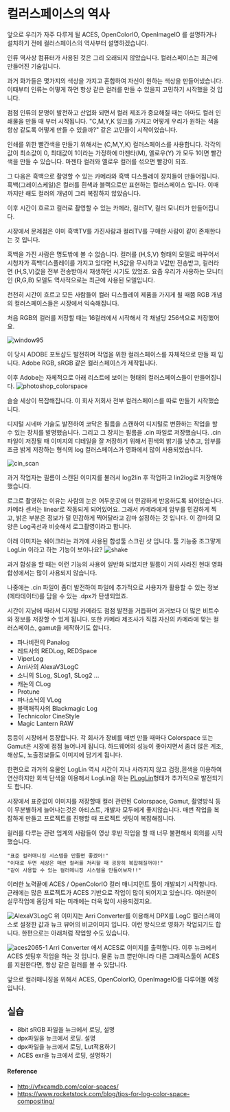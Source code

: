 # 컬러스페이스의 역사

앞으로 우리가 자주 다루게 될 ACES, OpenColorIO, OpenImageIO 를 설명하거나 설치하기 전에 컬러스페이스의 역사부터 설명하겠습니다.

인류 역사상 컴퓨터가 사용된 것은 그리 오래되지 않았습니다.
컬러스페이스는 최근에 만들어진 기술입니다.

과거 화가들은 몇가지의 색상을 가지고 혼합하여 자신이 원하는 색상을 만들어냈습니다.
이때부터 인류는 어떻게 하면 항상 같은 컬러를 만들 수 있을지 고민하기 시작했을 것 입니다.

점점 인류의 문명이 발전하고 산업화 되면서 컬러 제조가 중요해질 때는 아마도 컬러 인쇄물을 만들 때 부터 시작됩니다.
"C,M,Y,K 잉크를 가지고 어떻게 우리가 원하는 색을 항상 같도록 어떻게 만들 수 있을까?" 같은 고민들이 시작이었습니다.

인쇄를 위한 빨간색을 만들기 위해서는 (C,M,Y,K) 컬러스페이스를 사용합니다.
각각의 값이 최소값이 0, 최대값이 1이라는 가정하에 마젠타(M), 옐로우(Y) 가 모두 1이면 빨간색을 만들 수 있습니다.
마젠타 컬러와 옐로우 컬러를 섞으면 빨강이 되죠.

그 다음은 흑백으로 촬영할 수 있는 카메라와 흑백 디스플레이 장치들이 만들어집니다.
흑백(그레이스케일)은 컬러를 흰색과 블랙으로만 표현하는 컬러스페이스 입니다.
이때까지만 해도 컬러의 개념이 그리 복잡하지 않았습니다.

이후 시간이 흐르고 컬러로 촬영할 수 있는 카메라, 컬러TV, 컬러 모니터가 만들어집니다.

시장에서 문제점은 이미 흑백TV를 가진사람과 컬러TV를 구매한 사람이 같이 존재한다는 것 입니다.

흑백을 가진 사람은 명도밖에 볼 수 없습니다.
컬러를 (H,S,V) 형태의 모델로 바꾸어서 시청자가 흑백디스플레이를 가지고 있다면 H,S값을 무시하고 V값만 전송받고, 컬러라면 (H,S,V)값을 전부 전송받아서 재생하던 시기도 있었죠.
요즘 우리가 사용하는 모니터인 (R,G,B) 모델도 역사적으로는 최근에 사용된 모델입니다.

천천히 시간이 흐르고 모든 사람들이 컬러 디스플레이 제품을 가지게 될 때쯤 RGB 개념의 컬러스페이스들은 시장에서 익숙해집니다.

처음 RGB의 컬러를 저장할 때는 16컬러에서 시작해서 각 채널당 256색으로 저장했어요.

![window95](http://www.pano1544.com/thumbnail/c/change-screen-resolution-on-windows-9598-in-virtualbox-22.png)

이 당시 ADOBE 포토샵도 발전하며 작업을 위한 컬러스페이스를 자체적으로 만들 때 입니다. Adobe RGB, sRGB 같은 컬러스페이스가 제작됩니다.

이후 Adobe는 자체적으로 아래 리스트에 보이는 형태의 컬러스페이스들이 만들어집니다.
![photoshop_colorspace](https://2.img-dpreview.com/files/p/TS560x560~forums/59209510/fd5185ef10a9432a8af858c9b6fc7439)

슬슬 세상이 복잡해집니다. 이 회사 저회사 전부 컬러스페이스를 따로 만들기 시작했습니다.

디지털 시네마 기술도 발전하여 코닥은 필름을 스캔하여 디지털로 변환하는 작업을 할 수 있는 장치를 발명했습니다.
그리고 그 장치는 필름을 .cin 파일로 저장했습니다.
.cin파일이 저장될 때 이미지의 디테일을 잘 저장하기 위해서 흰색의 밝기를 낮추고, 암부를 조금 밝게 저장하는 형식의 log 컬러스페이스가 영화에서 많이 사용되었습니다.

![cin_scan](https://www.movie-college.de/images/Filmschule/postproduktion/ScannerArri1200.jpg)

과거 작업자는 필름이 스캔된 이미지를 불러서 log2lin 후 작업하고 lin2log로 저장해야 했습니다.

로그로 촬영하는 이유는 사람의 눈은 어두운곳에 더 민감하게 반응하도록 되어있습니다.
카메라 센서는 linear로 작동되게 되어있어요.
그래서 카메라에게 암부를 민감하게 찍고, 밝은 부분은 정보가 덜 민감하게 찍어달라고 감마 설정하는 것 입니다. 이 감마의 모양은 Log곡선과 비슷해서 로그촬영이라고 합니다.

아래 이미지는 쉐이크라는 과거에 사용된 합성툴 스크린 샷 입니다. 툴 기능중 조그맣게 LogLin 이라고 하는 기능이 보이나요?
![shake](http://lewissaunders.com/rubbish/gam13correct.png)

과거 합성을 할 때는 이런 기능의 사용이 일반화 되었지만 필름이 거의 사라진 현대  영화 합성에서는 많이 사용되지 않습니다.

나중에는 .cin 파일이 좀더 발전하여 파일에 추가적으로 사용자가 활용할 수 있는 정보(메타데이터)를 담을 수 있는 .dpx가 탄생되었죠.

시간이 지남에 따라서 디지털 카메라도 점점 발전을 거듭하며 과거보다 더 많은 비트수와 정보를 저장할 수 있게 됩니다.
또한 카메라 제조사가 직접 자신의 카메라에 맞는 컬러스페이스, gamut을 제작하기도 합니다.

- 파나비전의 Panalog
- 레드사의 REDLog, REDSpace
- ViperLog
- Arri사의 AlexaV3LogC
- 소니의 SLog, SLog1, SLog2 ...
- 캐논의 CLog
- Protune
- 파나소닉의 VLog
- 블랙매직사의 Blackmagic Log
- Technicolor CineStyle
- Magic Lantern RAW

등등이 시장에서 등장합니다. 각 회사가 장비를 매번 만들 때마다 Colorspace 또는 Gamut은 시장에 점점 늘어나게 됩니다. 하드웨어의 성능이 좋아지면서 좀더 많은 계조, 해상도, 노출정보들도 이미지에 담기게 됩니다.

한편으로 과거의 유물인 LogLin 역시 시간이 지나 사라지지 않고 검정,흰색을 이용하여 연산하지만 회색 단색을 이용해서 LogLin을 하는 [PLogLin](https://learn.foundry.com/nuke/content/reference_guide/color_nodes/ploglin.html)형태가  추가적으로 발전되기도 합니다.

시장에서 표준없이 이미지를 저장할때 컬러 관련된 Colorspace, Gamut, 촬영방식 등이 무분별하게 늘어나는것은 아티스트, 개발자 모두에게 좋지않습니다. 매번 작업을 복잡하게 만들고 프로젝트를 진행할 때 프로젝트 셋팅이 복잡해집니다.

컬러를 다루는 관련 업계의 사람들이 영상 후반 작업을 할 때 너무 불편해서 회의를 시작했습니다.

```
"표준 컬러매니징 시스템을 만들면 좋겠어!"
"이대로 두면 세상은 매번 컬러를 처리할 때 굉장히 복잡해질꺼야!"
"같이 사용할 수 있는 컬러메니징 시스템을 만들어보자!!"
```

이러한 노력끝에 ACES / OpenColorIO 컬러 매니지먼트 툴이 개발되기 시작합니다.
근래에는 많은 프로젝트가 ACES 기반으로 작업이 많이 되어지고 있습니다.
여러분이 실무작업에 몸담게 되는 미래에는 더욱 많이 사용되겠지요.

![AlexaV3LogC](../figures/alexaV3LogC.png)
위 이미지는 Arri Converter를 이용해서 DPX를 LogC 컬러스페이스로 설정한 값과 뉴크 뷰어의 비교이미지 입니다. 이런 방식으로 영화가 작업되기도 합니다. 한편으로는 아래처럼 작업할 수도 있습니다.

![aces2065-1](../figures/aces2065-1.png)
Arri Converter 에서 ACES로 이미지를 출력합니다. 이후 뉴크에서 ACES 셋팅후 작업을 하는 것 입니다.
물론 뉴크 뿐만아니라 다른 그래픽스툴이 ACES를 지원한다면, 항상 같은 컬러를 볼 수 있답니다.

앞으로 컬러매니징을 위해서 ACES, OpenColorIO, OpenImageIO를 다루어볼 예정입니다.

## 실습

- 8bit sRGB 파일을 뉴크에서 로딩, 설명
- dpx파일을 뉴크에서 로딩. 설명
- dpx파일을 뉴크에서 로딩, Lut적용하기
- ACES exr을 뉴크에서 로딩, 설명하기

#### Reference
- http://vfxcamdb.com/color-spaces/
- https://www.rocketstock.com/blog/tips-for-log-color-space-compositing/